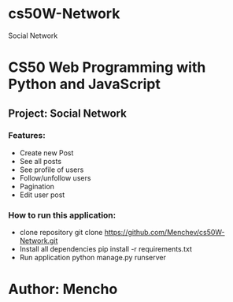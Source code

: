 # cs50W-Network
Social Network

# CS50 Web Programming with Python and JavaScript

## Project: Social Network

### Features:
- Create new Post
- See all posts
- See profile of users
- Follow/unfollow users
- Pagination
- Edit user post

### How to run this application:
- clone repository 
git clone https://github.com/Menchev/cs50W-Network.git
- Install all dependencies
pip install -r requirements.txt
- Run application
python manage.py runserver

# Author: Mencho
